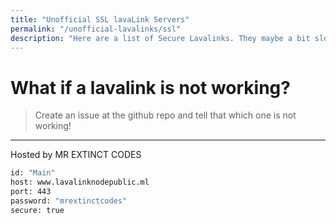 ```yaml
---
title: "Unofficial SSL lavaLink Servers"
permalink: "/unofficial-lavalinks/ssl"
description: "Here are a list of Secure Lavalinks. They maybe a bit slow from NoSSL. No SSL also has no danger so dont worry about anything! You can use that too"
---
```


# What if a lavalink is not working?
> Create an issue at the github repo and tell that which one is not working!

---

Hosted by MR EXTINCT CODES

```bash
id: "Main"
host: www.lavalinknodepublic.ml
port: 443
password: "mrextinctcodes"
secure: true
```

<!-- Add below this line. Don't remove anything which is not yours -->
